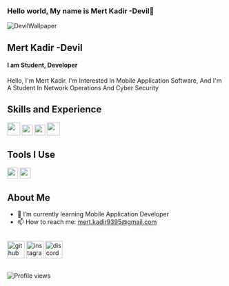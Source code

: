 ### Hello world, My name is Mert Kadir -Devil👋

![DevilWallpaper](https://user-images.githubusercontent.com/77637289/105749779-f4918080-5f54-11eb-96f6-18b18904c831.jpg)

## Mert Kadir -Devil

#### I am Student, Developer
Hello, I'm Mert Kadir. I'm Interested In Mobile Application Software, And I'm A Student In Network Operations And Cyber ​​Security

## Skills and Experience 
<img src='https://user-images.githubusercontent.com/77637289/105752167-fdd01c80-5f57-11eb-9e54-4c2426092cdd.png' width='30' height='30' >  

<img src='https://user-images.githubusercontent.com/77637289/105751622-53f09000-5f57-11eb-8251-fcfcda37a9ec.png' width='25' height='25' > 

<img src='https://user-images.githubusercontent.com/77637289/105753008-14c33e80-5f59-11eb-9342-2362b6dd6055.png' width='25' height='25' > 

<img src='https://user-images.githubusercontent.com/77637289/105753231-65d33280-5f59-11eb-9687-f8ec63e1d749.png' width='30' height='30' > 

## Tools I Use
<img src='https://user-images.githubusercontent.com/77637289/105753531-ebef7900-5f59-11eb-83cf-d1c447cf7b9e.png' width='25' height='25' >

<img src='https://user-images.githubusercontent.com/77637289/105753737-34a73200-5f5a-11eb-85ff-76da867dec9e.png' width='25' height='25' >






## About Me
- 🌱 I’m currently learning Mobile Application Developer 
- 📫 How to reach me: mert.kadir9395@gmail.com 
##




[<img src='https://user-images.githubusercontent.com/77637289/105754148-c57e0d80-5f5a-11eb-946b-ae679a5ec1df.png' alt='github' height='40'>](https://github.com/MertKadir-Devil)  [<img src='https://user-images.githubusercontent.com/77637289/105753913-746e1980-5f5a-11eb-9830-d438020e9396.png' alt='instagram' height='40'>](https://www.instagram.com/https://www.instagram.com/9mertkadir//)  [<img src='https://user-images.githubusercontent.com/77637289/105753995-91a2e800-5f5a-11eb-9933-8f65e688616c.png' alt='discord' height='40'>](https://discord.gg/NHJ7evtJ38)  
##
![Profile views](https://gpvc.arturio.dev/MertKadir-Devil)  


